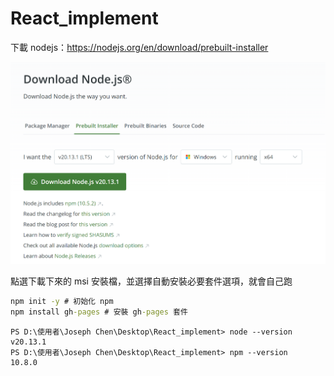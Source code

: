 # React_implement

下載 nodejs：https://nodejs.org/en/download/prebuilt-installer


![alt text](2024-05-22_212306.png)

點選下載下來的 msi 安裝檔，並選擇自動安裝必要套件選項，就會自己跑



```cmd
npm init -y # 初始化 npm
npm install gh-pages # 安裝 gh-pages 套件
```

```
PS D:\使用者\Joseph Chen\Desktop\React_implement> node --version
v20.13.1
PS D:\使用者\Joseph Chen\Desktop\React_implement> npm --version
10.8.0
```
